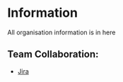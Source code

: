 # Information
All organisation information is in here

## Team Collaboration:

* [Jira](https://creatineers.atlassian.net/) 
